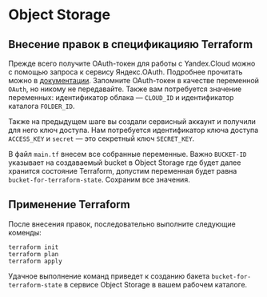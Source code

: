 # Object Storage
## Внесение правок в спецификацияю Terraform

Прежде всего получите OAuth-токен для работы с Yandex.Cloud можно с помощью запроса к сервису Яндекс.OAuth. 
Подробнее прочитать можно в [документации](https://cloud.yandex.ru/docs/iam/concepts/authorization/oauth-token). 
Запомните OAuth-токен в качестве переменной `OAuth`, но никому не передавайте. Также вам потребуется значение переменных: идентификатор облака — `CLOUD_ID` и идентификатор каталога `FOLDER_ID`. 

Также на предыдущем шаге вы создали сервисный аккаунт и получили для него ключ доступа. 
Нам потребуется идентификатор ключа доступа `ACCESS_KEY` и `secret` — это секретный ключ `SECRET_KEY`.

В файл `main.tf` внесем все собранные переменные. Важно `BUCKET-ID` указывает на создаваемый bucket в Object Storage где будет далее хранится состояние Terraform, допустим переменная будет равна `bucket-for-terraform-state`. Сохраним все значения. 

## Применение Terraform

После внесения правок, последовательно выполните следующие коменды: 

    terraform init
    terraform plan
    terraform apply

Удачное выполнение команд приведет к созданию бакета `bucket-for-terraform-state` в сервисе Object Storage в вашем рабочем каталоге.
